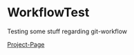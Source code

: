 # WorkflowTest
Testing some stuff regarding git-workflow

[Project-Page](http://thomashangstoerfer.github.io/WorkflowTest)
